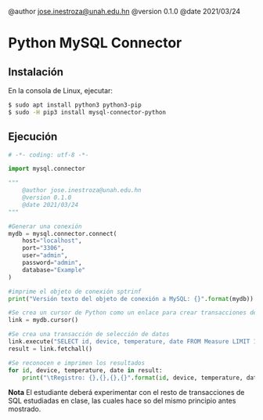 @author jose.inestroza@unah.edu.hn
@version 0.1.0
@date 2021/03/24

# Python MySQL Connector

## Instalación
En la consola de Linux, ejecutar: 
```bash
$ sudo apt install python3 python3-pip
$ sudo -H pip3 install mysql-connector-python
```

## Ejecución

```python
# -*- coding: utf-8 -*-

import mysql.connector

"""
    @author jose.inestroza@unah.edu.hn
    @version 0.1.0
    @date 2021/03/24
"""

#Generar una conexión
mydb = mysql.connector.connect(
    host="localhost",
    port="3306",
    user="admin",
    password="admin",
    database="Example"
)

#imprime el objeto de conexión sptrinf
print("Versión texto del objeto de conexión a MySQL: {}".format(mydb))

#Se crea un cursor de Python como un enlace para crear transacciones de SQL.
link = mydb.cursor()

#Se crea una transacción de selección de datos
link.execute("SELECT id, device, temperature, date FROM Measure LIMIT 10;")
result = link.fetchall()

#Se reconocen e imprimen los resultados
for id, device, temperature, date in result: 
    print("\tRegistro: {},{},{},{}".format(id, device, temperature, date))
```

**Nota** El estudiante deberá experimentar con el resto de transacciones de SQL estudiadas en clase, las cuales hace so del mismo principio antes mostrado.
